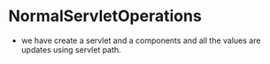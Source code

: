 # NormalServletOperations
* we have create a servlet and a components and all the values are updates using servlet path.

